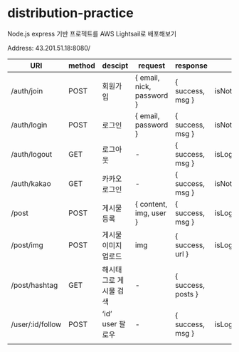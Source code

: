 # distribution-practice
Node.js express 기반 프로젝트를 AWS Lightsail로 배포해보기

Address: 43.201.51.18:8080/


| URI | method | descipt | request | response | etc. |
| --- | --- | --- | --- | --- | --- |
| /auth/join | POST | 회원가입 | { email, nick, password } | { success, msg } | isNotLoggedIn |
| /auth/login | POST | 로그인 | { email, password } | { success, msg } | isNotLoggedIn |
| /auth/logout | GET | 로그아웃 | - | { success, msg } | isLoggedIn |
| /auth/kakao | GET | 카카오 로그인 | - | { success, msg } | isNotLoggedIn |
| /post | POST | 게시물 등록 | { content, img, user } | { success, msg } | isLoggedIn |
| /post/img | POST | 게시물 이미지 업로드 | img | { success, url } | isLoggedIn |
| /post/hashtag | GET | 해시태그로 게시물 검색 | - | { success, posts } |  |
| /user/:id/follow | POST | ‘id’ user 팔로우 | - | { success, msg } | isLoggedIn |
|  |  |  |  |  |  |
